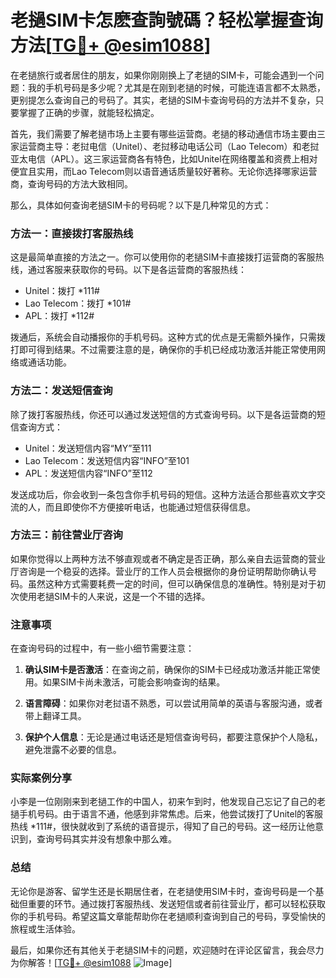 # 老撾SIM卡怎麽查詢號碼？轻松掌握查询方法[[TG💪+ @esim1088](https://t.me/s/esim1088)]

在老撾旅行或者居住的朋友，如果你刚刚换上了老撾的SIM卡，可能会遇到一个问题：我的手机号码是多少呢？尤其是在刚到老撾的时候，可能连语言都不太熟悉，更别提怎么查询自己的号码了。其实，老撾的SIM卡查询号码的方法并不复杂，只要掌握了正确的步骤，就能轻松搞定。

首先，我们需要了解老撾市场上主要有哪些运营商。老撾的移动通信市场主要由三家运营商主导：老挝电信（Unitel）、老挝移动电话公司（Lao Telecom）和老挝亚太电信（APL）。这三家运营商各有特色，比如Unitel在网络覆盖和资费上相对便宜且实用，而Lao Telecom则以语音通话质量较好著称。无论你选择哪家运营商，查询号码的方法大致相同。

那么，具体如何查询老撾SIM卡的号码呢？以下是几种常见的方式：

### 方法一：直接拨打客服热线

这是最简单直接的方法之一。你可以使用你的老撾SIM卡直接拨打运营商的客服热线，通过客服来获取你的号码。以下是各运营商的客服热线：

- Unitel：拨打 *111#
- Lao Telecom：拨打 *101#
- APL：拨打 *112#

拨通后，系统会自动播报你的手机号码。这种方式的优点是无需额外操作，只需拨打即可得到结果。不过需要注意的是，确保你的手机已经成功激活并能正常使用网络或通话功能。

### 方法二：发送短信查询

除了拨打客服热线，你还可以通过发送短信的方式查询号码。以下是各运营商的短信查询方式：

- Unitel：发送短信内容“MY”至111
- Lao Telecom：发送短信内容“INFO”至101
- APL：发送短信内容“INFO”至112

发送成功后，你会收到一条包含你手机号码的短信。这种方法适合那些喜欢文字交流的人，而且即使你不方便接听电话，也能通过短信获得信息。

### 方法三：前往营业厅咨询

如果你觉得以上两种方法不够直观或者不确定是否正确，那么亲自去运营商的营业厅咨询是一个稳妥的选择。营业厅的工作人员会根据你的身份证明帮助你确认号码。虽然这种方式需要耗费一定的时间，但可以确保信息的准确性。特别是对于初次使用老撾SIM卡的人来说，这是一个不错的选择。

### 注意事项

在查询号码的过程中，有一些小细节需要注意：

1. **确认SIM卡是否激活**：在查询之前，确保你的SIM卡已经成功激活并能正常使用。如果SIM卡尚未激活，可能会影响查询的结果。
   
2. **语言障碍**：如果你对老挝语不熟悉，可以尝试用简单的英语与客服沟通，或者带上翻译工具。

3. **保护个人信息**：无论是通过电话还是短信查询号码，都要注意保护个人隐私，避免泄露不必要的信息。

### 实际案例分享

小李是一位刚刚来到老撾工作的中国人，初来乍到时，他发现自己忘记了自己的老撾手机号码。由于语言不通，他感到非常焦虑。后来，他尝试拨打了Unitel的客服热线 *111#，很快就收到了系统的语音提示，得知了自己的号码。这一经历让他意识到，查询号码其实并没有想象中那么难。

### 总结

无论你是游客、留学生还是长期居住者，在老撾使用SIM卡时，查询号码是一个基础但重要的环节。通过拨打客服热线、发送短信或者前往营业厅，都可以轻松获取你的手机号码。希望这篇文章能帮助你在老撾顺利查询到自己的号码，享受愉快的旅程或生活体验。

最后，如果你还有其他关于老撾SIM卡的问题，欢迎随时在评论区留言，我会尽力为你解答！[[TG💪+ @esim1088](https://t.me/s/esim1088) ![Image](https://i.postimg.cc/4NQfJmqS/Snipaste-2025-05-13-00-14-12.png)]